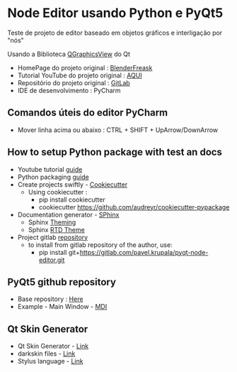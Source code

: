 

# Node Editor usando Python e PyQt5

Teste de projeto de editor baseado em objetos gráficos e interligação por "nós"

Usando a Biblioteca [QGraphicsView](https://doc.qt.io/qt-6/qgraphicsview.html) do Qt

- HomePage do projeto original : [BlenderFreask](https://www.blenderfreak.com/tutorials/node-editor-tutorial-series/)
- Tutorial YouTube do projeto original : [AQUI](https://www.youtube.com/playlist?list=PLZSNHzwDCOggHLThIbCxUhWTgrKVemZkz)
- Repositório do projeto original : [GitLab](https://gitlab.com/pavel.krupala/pyqt-node-editor)
- IDE de desenvolvimento : PyCharm

## Comandos úteis do editor PyCharm

- Mover linha acima ou abaixo :
   CTRL + SHIFT + UpArrow/DownArrow

## How to setup Python package with test an docs

- Youtube tutorial [guide](https://www.youtube.com/watch?v=KPfrK8Smwrs&list=PLZSNHzwDCOggHLThIbCxUhWTgrKVemZkz&index=30)
- Python packaging [guide](https://packaging.python.org)
- Create projects swiftly - [Cookiecutter](https://github.com/cookiecutter/cookiecutter)
  - Using cookiecutter :
    - pip install cookiecutter
    - cookiecutter https://github.com/audreyr/cookiecutter-pypackage
- Documentation generator - [SPhinx](https://www.sphinx-doc.org/en/master/usage/quickstart.html)
   - Sphinx [Theming](https://www.sphinx-doc.org/en/master/usage/theming.html)
   - Sphinx [RTD Theme](https://pypi.org/project/sphinx-rtd-theme/)
- Project gitlab [repository](https://gitlab.com/pavel.krupala/pyqt-node-editor.git)
  - to install from gitlab repository of the author, use: 
    - pip install git+https://gitlab.com/pavel.krupala/pyqt-node-editor.git 

## PyQt5 github repository

- Base repository : [Here](https://github.com/baoboa/pyqt5)
- Example - Main Window - [MDI](https://github.com/baoboa/pyqt5/tree/master/examples/mainwindows/mdi)

## Qt Skin Generator

- Qt Skin Generator - [Link](https://www.blenderfreak.com/products/qt-skin-generator/)
- darkskin files - [Link](https://gitlab.com/pavel.krupala/pyqt-node-editor/tree/master/examples/example_calculator/qss)
- Stylus language - [Link](http://stylus-lang.com/)
 
